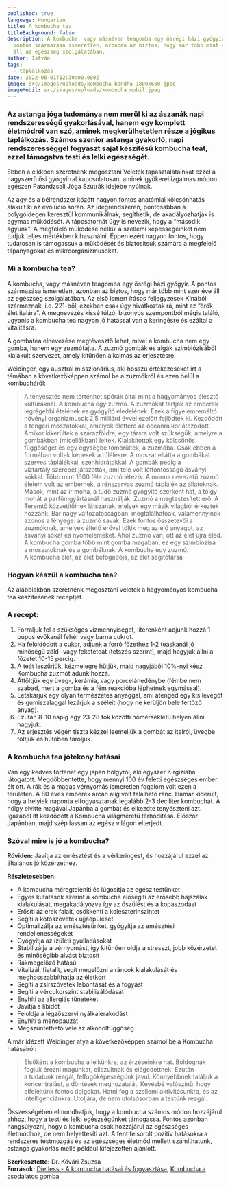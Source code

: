 ```yaml
---
published: true
language: Hungarian
title: A kombucha tea
titleBackground: false
description: A kombucha, vagy másnéven teagomba egy ősrégi házi gyógyír. A
  pontos származása ismeretlen, azonban az biztos, hogy már több mint ezer éve
  áll az egészség szolgálatában.
author: István
tags:
  - táplálkozás
date: 2022-06-01T12:30:00.000Z
image: src/images/uploads/kombucha-bandha_1800x600.jpeg
imageMobil: src/images/uploads/kombucha_mobil.jpeg
---
```

<h3 class="clr-brand-orange">Az astanga jóga tudománya nem merül ki az ászanák napi rendszerességű gyakorlásával, hanem egy komplett életmódról van szó, aminek megkerülhetetlen része a jógikus táplálkozás. Számos szenior astanga gyakorló, napi rendszerességgel fogyaszt saját készítésű kombucha teát, ezzel támogatva testi és lelki egészségét.</h3>

Ebben a cikkben szeretnénk megosztani Veletek tapasztalatainkat ezzel a nagyszerű ősi gyógyírral kapcsolatosan, aminek gyökerei izgalmas módon egészen Patandzsali Jóga Szútrák idejébe nyúlnak.

Az agy és a bélrendszer között nagyon fontos anatómiai kölcsönhatás alakult ki az evolúció során. Az idegrendszeren, pontosabban a bolygóidegen keresztül kommunikálnak, segíthetik, de akadályozhatják is egymás működését. A tápcsatornát úgy is nevezik, hogy a “második agyunk”. A megfelelő működése nélkül a szellemi képességeinket nem tudjuk teljes mértékben kihasználni. Éppen ezért nagyon fontos, hogy tudatosan is támogassuk a működését és biztosítsuk számára a megfelelő tápanyagokat és mikroorganizmusokat.

<h3 class="clr-brand-orange">Mi a kombucha tea?</h3>

A kombucha, vagy másnéven teagomba egy ősrégi házi gyógyír. A pontos származása ismeretlen, azonban az biztos, hogy már több mint ezer éve áll az egészség szolgálatában. Az első ismert írásos feljegyzések Kínából származnak, i.e. 221-ből, ezekben csak úgy hivatkoztak rá, mint az “örök élet italára”. A megnevezés kissé túlzó, bizonyos szempontból mégis találó, ugyanis a kombucha tea nagyon jó hatással van a keringésre és ezáltal a vitalitásra.

A gombatea elnevezése megtévesztő lehet, mivel a kombucha nem egy gomba, hanem egy zuzmófajta. A zuzmó gombák és algák szimbiózisából kialakult szervezet, amely kitűnően alkalmas az erjesztésre.

Weidinger, egy ausztrál misszionárius, aki hosszú értekezéseket írt a témában a következőképpen számol be a zuzmókról és ezen belül a kombucháról:

> A tenyésztés nem történhet spórák által mint a hagyományos élesztő kultúráknál. A kombucha egy zuzmó. A zuzmókat tartják az emberek legrégebbi ételének és gyógyító eledelének. Ezek a figyelemreméltó növényi organizmusok 2,5 milliárd évvel ezelőtt fejlődtek ki. Kezdődött a tengeri moszatokkal, amelyek élettere az óceánra korlátozódott. Amikor kikerültek a szárazföldre, egy társra volt szükségük, amelyre a gombákban (micellákban) leltek. Kialakítottak egy kölcsönös függőséget és egy egységbe tömörültek, a zuzmóba. Csak ebben a formában voltak képesek a túlélésre. A moszat ellátta a gombákat szerves táplálékkal, szénhidrátokkal. A gombák pedig a víztartály szerepét játszották, ami tele volt létfontosságú ásványi sókkal. Több mint 1600 féle zuzmó létezik. A manna nevezetű zuzmó élelem volt az embernek, a rénszarvas zuzmó táplálék az állatoknak. Mások, mint az ír moha, a tüdő zuzmó gyógyító szerként hat, a tölgy mohát a parfümgyártásnál használják. Zuzmó a megtestesített erő. A Teremtő közvetítőinek látszanak, melyek egy másik világból érkeztek hozzánk. Bár nagy változatosságban  megtalálhatóak, valamennyinek azonos a lényege: a zuzmó savak. Ezek fontos összetevői a zuzmóknak, amelyek éltető erővel töltik meg az élő anyagot, az ásványi sókat és nyomelemeket. Ahol zuzmó van, ott az élet újra éled. A kombucha gomba több mint gomba magában, ez egy szimbiózisa a moszatoknak és a gombáknak. A kombucha egy zuzmó. A kombucha élet, az élet befogadója, az élet segítőtársa

<h3 class="clr-brand-orange">Hogyan készül a kombucha tea?</h3>

Az alábbiakban szeretnénk megosztani veletek a hagyományos kombucha tea készítésének receptjét.

<h3 class="clr-brand-orange">A recept:</h3>

1. Forraljuk fel a szükséges vízmennyiséget, literenként adjunk hozzá 1 púpos evőkanál fehér vagy barna cukrot.
2. Ha feloldódott a cukor, adjunk a forró főzethez 1-2 teáskanál jó minőségű zöld- vagy feketeteát (tetszés szerint), majd hagyjuk állni a főzetet 10-15 percig.
3. A teát leszűrjük, kézmelegre hűtjük, majd nagyjából 10%-nyi kész Kombucha zuzmót adunk hozzá.
4. Áttöltjük egy üveg-, kerámia, vagy porcelánedénybe (fémbe nem szabad, mert a gomba és a fém reakcióba léphetnek egymással).
5. Letakarjuk egy olyan természetes anyaggal, ami átenged egy kis levegőt és gumiszalaggal lezárjuk a széleit (hogy ne kerüljön bele fertőző anyag).
6. Ezután 8-10 napig egy 23-28 fok közötti hőmérsékletű helyen állni hagyjuk.
7. Az erjesztés végén tiszta kézzel leemeljük a gombát az italról, üvegbe töltjük és hűtőben tároljuk.

<h3 class="clr-brand-orange">A kombucha tea jótékony hatásai</h3>

Van egy kedves történet egy japán hölgyről, aki egyszer Kirgiziába látogatott. Megdöbbentette, hogy mennyi 100 év feletti egészséges ember élt ott. A rák és a magas vérnyomás ismeretlen fogalom volt ezen a területen. A 80 éves emberek arcán alig volt található ránc. Hamar kiderült, hogy a helyiek naponta elfogyasztanak legalább 2-3 deciliter kombuchát. A hölgy elvitte magával Japánba a gombát és elkezdte tenyészteni azt. Igazából itt kezdődött a Kombucha világméretű térhódítása. Először Japánban, majd szép lassan az egész világon elterjedt.

<h3 class="clr-brand-orange">Szóval mire is jó a kombucha?</h3>

**Röviden:** Javítja az emésztést és a vérkeringést, és hozzájárul ezzel az általános jó közérzethez.

**Részletesebben:**

* A kombucha méregteleníti és lúgosítja az egész testünket
* Egyes kutatások szerint a kombucha elősegíti az erősebb hajszálak kialakulását, megakadályozva így az őszülést és a kopaszodást
* Erősíti az erek falait, csökkenti a koleszterinszintet
* Segíti a kötőszövetek újjáépülését
* Optimalizálja az emésztésünket, gyógyítja az emésztési rendellenességeket
* Gyógyítja az ízületi gyulladásokat
* Stabilizálja a vérnyomást, így kitűnően oldja a stresszt, jobb közérzetet és minőségibb alvást biztosít
* Rákmegelőző hatású
* Vitalizál, fiatalít, segít megelőzni a ráncok kialakulását és meghosszabbíthatja az életkort
* Segíti a zsírszövetek lebontását és a fogyást
* Segíti a vércukorszint stabilizálódását
* Enyhíti az allergiás tüneteket
* Javítja a libidót
* Feloldja a légzőszervi nyálkalerakódást
* Enyhíti a menopauzát
* Megszüntethető vele az alkoholfüggőség

A már idézett Weidinger atya a következőképpen számol be a Kombucha hatásairól:

> Elsőként a kombucha a lelkünkre, az érzéseinkre hat. Boldognak fogjuk érezni magunkat, ellazultnak és elégedettnek. Ezután a tudatunk reagál, felfogóképességünk javul. Könnyebbnek találjuk a koncentrálást, a döntések meghozatalát. Kevésbé valószínű, hogy elfelejtünk fontos dolgokat. Hatni fog a szellemi aktivitásunkra, és az intelligenciánkra. Utoljára, de nem utolsósorban a testünk reagál.

Összességében elmondhatjuk, hogy a kombucha számos módon hozzájárul ahhoz, hogy a testi és lelki egészségünket támogassa. Fontos azonban hangsúlyozni, hogy a kombucha csak hozzájárul az egészséges életmódhoz, de nem helyettesíti azt. A fent felsorolt pozitív hatásokra a rendszeres testmozgás és az egészséges életmód mellett számíthatunk, astanga gyakorlás mellé például kifejezetten ajánlott.

**Szerkesztette:** Dr. Kővári Zsuzsa  
**Források:** [Dietless - A kombucha hatásai és fogyasztása](https://dietless.hu/kombucha-teagomba/), [Kombucha a csodálatos gomba](https://docplayer.hu/1333124-Kombucha-a-csodalatos-gomba.html)
